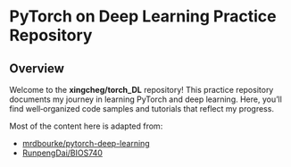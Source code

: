 # PyTorch on Deep Learning Practice Repository

## Overview

Welcome to the **xingcheg/torch_DL** repository! This practice repository documents my journey in learning PyTorch and deep learning. Here, you’ll find well‑organized code samples and tutorials that reflect my progress.

Most of the content here is adapted from:
- [mrdbourke/pytorch-deep-learning](https://github.com/mrdbourke/pytorch-deep-learning/tree/main)
- [RunpengDai/BIOS740](https://github.com/RunpengDai/BIOS740)
